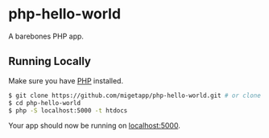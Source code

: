 # php-hello-world

A barebones PHP app.


## Running Locally

Make sure you have [PHP](https://www.php.net/) installed.

```sh
$ git clone https://github.com/migetapp/php-hello-world.git # or clone your own fork
$ cd php-hello-world
$ php -S localhost:5000 -t htdocs
```

Your app should now be running on [localhost:5000](http://localhost:5000/).

